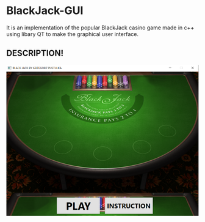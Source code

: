 # BlackJack-GUI

It is an implementation of the popular BlackJack casino game made in c++ using libary QT to make the graphical user interface.

## DESCRIPTION!

<img
  src="/pictures/menu.png"
  alt="Menu"
  title="Optional title"
  style="display: inline-block; margin: 0 auto, width=500; height=375">
